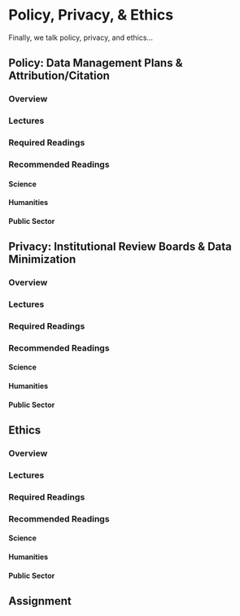 # Policy, Privacy, & Ethics

Finally, we talk policy, privacy, and ethics...

## Policy: Data Management Plans & Attribution/Citation

### Overview

### Lectures

### Required Readings 

### Recommended Readings

#### Science

#### Humanities

#### Public Sector

## Privacy: Institutional Review Boards & Data Minimization

### Overview

### Lectures

### Required Readings 

### Recommended Readings

#### Science

#### Humanities

#### Public Sector

## Ethics

### Overview

### Lectures

### Required Readings 

### Recommended Readings

#### Science

#### Humanities

#### Public Sector

## Assignment
